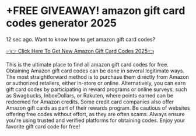 # +FREE GIVEAWAY! amazon gift card codes generator 2025

12 sec ago. Want to know how to get amazon gift card codes?

[✅👉 Click Here To Get New Amazon Gift Card Codes 2025👈
](https://lookerstudio.google.com/s/iyvRkMVjSw4)

This is the ultimate place to find all amazon gift card codes for free. Obtaining Amazon gift card codes can be done in several legitimate ways. The most straightforward method is to purchase them directly from Amazon or authorized retailers, either in-store or online. Alternatively, you can earn gift card codes by participating in reward programs or online surveys, such as Swagbucks, InboxDollars, or Rakuten, where points earned can be redeemed for Amazon credits. Some credit card companies also offer Amazon gift cards as part of their rewards program. Be cautious of websites offering free codes without effort, as they are often scams. Always ensure you're using trusted and verified platforms for obtaining codes. Enjoy your favorite gift card code for free!
